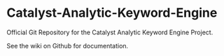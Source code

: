 # Catalyst-Analytic-Keyword-Engine
Official Git Repository for the Catalyst Analytic Keyword Engine Project.

See the wiki on Github for documentation. 
